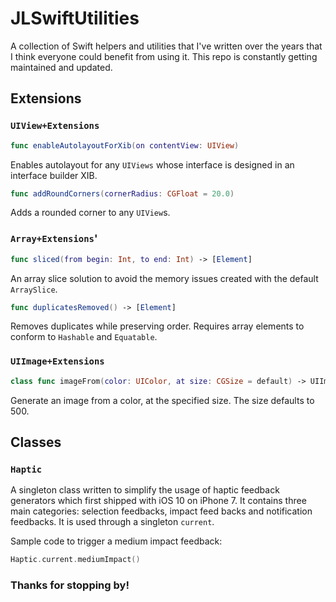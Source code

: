 # JLSwiftUtilities

A collection of Swift helpers and utilities that I've written over the years that I think everyone could benefit from using it. This repo is constantly getting maintained and updated.

## Extensions


### `UIView+Extensions`
```swift
func enableAutolayoutForXib(on contentView: UIView)
```
Enables autolayout for any `UIViews` whose interface is designed in an interface builder XIB.

```swift
func addRoundCorners(cornerRadius: CGFloat = 20.0)
```
Adds a rounded corner to any `UIView`s.

### `Array+Extensions`'
```swift
func sliced(from begin: Int, to end: Int) -> [Element]
```
An array slice solution to avoid the memory issues created with the default `ArraySlice`.

```swift
func duplicatesRemoved() -> [Element] 
```
Removes duplicates while preserving order. Requires array elements to conform to `Hashable` and `Equatable`.


### `UIImage+Extensions`

```swift
class func imageFrom(color: UIColor, at size: CGSize = default) -> UIImage?
```
Generate an image from a color, at the specified size.  The size defaults to 500.

## Classes

### `Haptic`
A singleton class written to simplify the usage of haptic feedback generators which first shipped with iOS 10 on iPhone 7. It contains three main categories: selection feedbacks, impact feed backs and notification feedbacks. It is used through a singleton `current`.

Sample code to trigger a medium impact feedback:
```swift
Haptic.current.mediumImpact()
```

### Thanks for stopping by!
